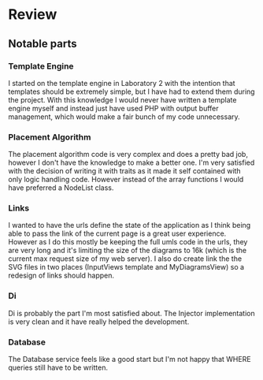 # Review

## Notable parts

### Template Engine
I started on the template engine in Laboratory 2 with the intention that templates should be
extremely simple, but I have had to extend them during the project. With this knowledge I would
never have written a template engine myself and instead just have used PHP with output buffer
management, which would make a fair bunch of my code unnecessary.

### Placement Algorithm
The placement algorithm code is very complex and does a pretty bad job, however I don't have
the knowledge to make a better one. I'm very satisfied with the decision of writing it with traits
as it made it self contained with only logic handling code. However instead of the array functions
I would have preferred a NodeList class.

### Links
I wanted to have the urls define the state of the application as I think being able to pass the
link of the current page is a great user experience. However as I do this mostly be keeping the full
umls code in the urls, they are very long and it's limiting the size of the diagrams to 16k (which
is the current max request size of my web server). I also do create link the the SVG files in two
places (InputViews template and MyDiagramsView) so a redesign of links should happen.

### Di
Di is probably the part I'm most satisfied about. The Injector implementation is very clean and it
have really helped the development.

### Database
The Database service feels like a good start but I'm not happy that WHERE queries still have to be
written.
